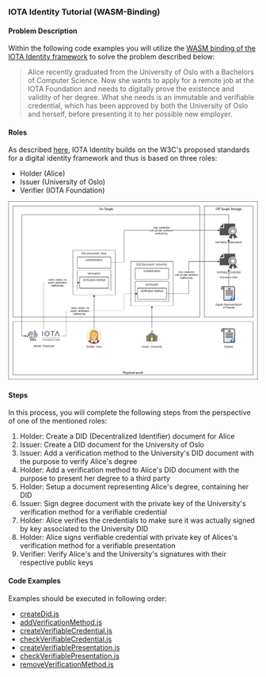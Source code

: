 ### IOTA Identity Tutorial (WASM-Binding)

#### Problem Description
Within the following code examples you will utilize the [WASM binding of the IOTA Identity framework](https://github.com/iotaledger/identity.rs/tree/dev/bindings/wasm/examples) to solve the problem described below:
> Alice recently graduated from the University of Oslo with a Bachelors of Computer Science. Now she wants to apply for a remote job at the IOTA Foundation and needs to digitally prove the existence and validity of her degree. What she needs is an immutable and verifiable credential, which has been approved by both the University of Oslo and herself, before presenting it to her possible new employer.

#### Roles
As described [here](https://www.iota.org/solutions/digital-identity), IOTA Identity builds on the W3C's proposed standards for a digital identity framework and thus is based on three roles:
- Holder (Alice)
- Issuer (University of Oslo)
- Verifier (IOTA Foundation)

![banner](./Identity_Tutorial_Chart.png)

#### Steps
In this process, you will complete the following steps from the perspective of one of the mentioned roles:
1. Holder: Create a DID (Decentralized Identifier) document for Alice
2. Issuer: Create a DID document for the University of Oslo
3. Issuer: Add a verification method to the University's DID document with the purpose to verify Alice's degree
4. Holder: Add a verification method to Alice's DID document with the purpose to present her degree to a third party
5. Holder: Setup a document representing Alice's degree, containing her DID
6. Issuer: Sign degree document with the private key of the University's verification method for a verifiable credential
7. Holder: Alice verifies the credentials to make sure it was actually signed by key associated to the University DID
8. Holder: Alice signs verifiable credential with private key of Alices's verification method for a verifiable presentation
9. Verifier: Verify Alice's and the University's signatures with their respective public keys

#### Code Examples
Examples should be executed in following order:
* [createDid.js](createDid.js)
* [addVerificationMethod.js](addVerificationMethod.js)
* [createVerifiableCredential.js](createVerifiableCredential.js)
* [checkVerifiableCredential.js](checkVerifiableCredential.js)
* [createVerifiablePresentation.js](createVerifiablePresentation.js)
* [checkVerifiablePresentation.js](checkVerifiablePresentation.js)
* [removeVerificationMethod.js](removeVerificationMethod.js)